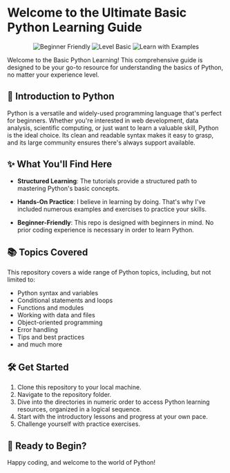 # Welcome to the Ultimate Basic Python Learning Guide 

<p align="center">
  <img src="https://img.shields.io/badge/Python-Beginner%20Friendly-yellow?style=for-the-badge" alt="Beginner Friendly">
  <img src="https://img.shields.io/badge/Level-Basic-blue?style=for-the-badge" alt="Level Basic">
  <img src="https://img.shields.io/badge/Learn%20with-Examples-green?style=for-the-badge" alt="Learn with Examples">
</p>

Welcome to the Basic Python Learning! This comprehensive guide is designed to be your go-to resource for understanding the basics of Python, no matter your experience level.

## 🚀 Introduction to Python

Python is a versatile and widely-used programming language that's perfect for beginners. Whether you're interested in web development, data analysis, scientific computing, or just want to learn a valuable skill, Python is the ideal choice. Its clean and readable syntax makes it easy to grasp, and its large community ensures there's always support available.

## ✨ What You'll Find Here

- **Structured Learning**: The tutorials provide a structured path to mastering Python's basic concepts.

- **Hands-On Practice**: I believe in learning by doing. That's why I've included numerous examples and exercises to practice your skills.

- **Beginner-Friendly**: This repo is designed with beginners in mind. No prior coding experience is necessary in order to learn Python.

## 📚 Topics Covered

This repository covers a wide range of Python topics, including, but not limited to:

- Python syntax and variables
- Conditional statements and loops
- Functions and modules
- Working with data and files
- Object-oriented programming
- Error handling
- Tips and best practices
- and much more

## 🛠️ Get Started

1. Clone this repository to your local machine.
2. Navigate to the repository folder.
3. Dive into the directories in numeric order to access Python learning resources, organized in a logical sequence.
4. Start with the introductory lessons and progress at your own pace.
5. Challenge yourself with practice exercises.

## 🌟 Ready to Begin?

Happy coding, and welcome to the world of Python!

